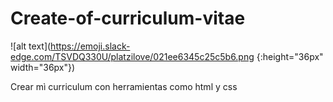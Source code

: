# Create-of-curriculum-vitae
![alt text](https://emoji.slack-edge.com/TSVDQ330U/platzilove/021ee6345c25c5b6.png {:height="36px" width="36px"})

Crear mì curriculum con herramientas como html y css 

